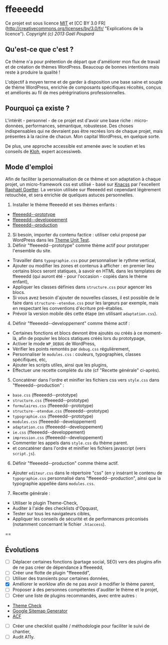 ffeeeedd
========

Ce projet est sous licence [MIT](http://opensource.org/licenses/MIT "The MIT licence") et [CC BY 3.0 FR] (http://creativecommons.org/licenses/by/3.0/fr/ "Explications de la licence").
*Copyright (c) 2013 Gaël Poupard*

Qu'est-ce que c'est ?
---------------------

Ce thème n'a pour prétention de départ que d'améliorer mon flux de travail et de création de thèmes WordPress. Beaucoup de bonnes intentions mais reste à produire la qualité !

L'objectif à moyen terme et de garder à disposition une base saine et souple de thème WordPress, enrichie de composants spécifiques récoltés, conçus et améliorés au fil de mes pérégrinations professionnelles.

Pourquoi ça existe ?
--------------------

L'intérêt - personnel - de ce projet est d'avoir une base riche : micro-données, performances, sémantique, robustesse. Des choses indispensables qui ne devraient pas être recrées lors de chaque projet, mais présentes à la racine de chacun. Mon capital WordPress, en quelque sorte.

De plus, une approche accessible est amenée avec le soutien et les conseils de [Kloh](http://www.kloh.fr/ "Kloh.fr"), expert accessiweb.

Mode d'emploi
-------------

Afin de faciliter la personnalisation de ce thème et son adaptation à chaque projet, un micro-framework css est utilisé - basé sur [Knacss](http://knacss.com/ "Knaccs.com") par l'excellent [Raphaël Goetter](http://goetter.fr/ "Goetter.fr"). La version utilisée sur ffeeeedd est cependant légèrement retouchée, et sera enrichie de quelques astuces personnelles.

1. Installer le thème ffeeeedd et ses thèmes enfants :
 * [ffeeeedd--prototype](https://github.com/ffoodd/ffeeeedd--prototype)
 * [ffeeeedd--developpement](https://github.com/ffoodd/ffeeeedd--developpement)
 * [ffeeeedd--production](https://github.com/ffoodd/ffeeeedd--production)
2. Si besoin, importer du contenu factice : utiliser celui proposé par WordPress dans les [Theme Unit Test](http://codex.wordpress.org/Theme_Unit_Test).
3. Définir "ffeeeedd--prototype" comme thème actif pour prototyper l'ensemble du site.
 * Travailler dans `typographie.css` pour personnaliser le rythme vertical,
 * Ajouter ou modifier les zones et contenus à afficher : en premier lieu certains blocs seront statiques, à savoir en HTML dans les templates de ffeeeedd (qui auront été - pour l'occasion - copiés dans le thème enfant),
 * Appliquer les classes définies dans `structure.css` pour agencer les blocs.
 * Si vous avez besoin d'ajouter de nouvelles classes, il est possible de le faire dans `structure--etendue.css` pour les largeurs par exemple, mais en respectant les conventions d'écriture pré-établies.
 * Prévoir la version mobile dès cette étape (en utilisant `adaptation.css`).
4. Définir "ffeeeedd--developpement" comme thème actif :
 * Certaines fonctions et blocs devront être ajoutés ou créés à ce moment-là, afin de populer les blocs statiques créés lors du prototypage,
 * Activer le mode `WP_DEBUG` de WordPress,
 * Vérifier les points remontés par `debug.css` régulièrement,
 * Personnaliser le `modules.css` : couleurs, typographies, classes spécifiques, etc,
 * Ajouter les scripts utiles, ainsi que les plugins,
 * Effectuer une recette complète du site (cf "Recette générale" ci-après).
5. Concaténer dans l'ordre et minifier les fichiers css vers `style.css` dans "ffeeeedd--production" :
 * `base.css` (ffeeeedd--prototype)
 * `structure.css` (ffeeeedd--prototype)
 * `formulaires.css` (ffeeeedd--prototype)
 * `structure--etendue.css` (ffeeeedd--prototype)
 * `typographie.css` (ffeeeedd--prototype)
 * `modules.css` (ffeeeedd--developpement)
 * `adaptation.css` (ffeeeedd--developpement)
 * `ie.css` (ffeeeedd--developpement)
 * `impression.css` (ffeeeedd--developpement)
 * Commenter les appels dans `style.css` du thème parent.
 * et concaténer dans l'ordre et minifier les fichiers javascript (vers `script.js`).
6. Définir "ffeeeedd--production" comme thème actif.
 * Ajouter `editeur.css` dans le répertoire "css" (en y insérant le contenu de `typographie.css` personnalisé dans "ffeeeedd--production", ainsi que la typographie appellée dans `modules.css`.
7. Recette générale :
 * Utiliser le plugin Theme-Check,
 * Auditer à l'aide des checklists d'Opquast,
 * Tester sur tous les navigateurs cibles,
 * Appliquer les conseils de sécurité et de performances préconisés (notamment concernant le fichier `.htaccess`).

==

Évolutions
----------

- [ ] Déplacer certaines fonctions (partage social, SEO) vers des plugins afin de ne pas créer de dépendance à ffeeeedd,
- [ ] Créer une flotte de plugin "ffeeeedd",
- [ ] Utiliser des transients pour certaines données,
- [x] Améliorer le worklow afin de ne pas avoir à modifier le thème parent,
- [ ] Proposer à des personnes compétentes d'auditer le thème et le projet,
- [ ] Créer une liste de plugins recommandés, avec entre autres :
 - [Theme Check](http://wordpress.org/plugins/theme-check/)
 - [Google Sitemap Generator](http://wordpress.org/plugins/google-sitemap-generator/)
 - [ACF](http://www.advancedcustomfields.com/ 'Advanced Custom Fields')
- [ ] Créer une checklist qualité / méthodologie pour faciliter le suivi de chantier,
- [ ] Audit A11y.